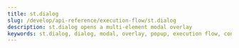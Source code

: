 ```yaml
---
title: st.dialog
slug: /develop/api-reference/execution-flow/st.dialog
description: st.dialog opens a multi-element modal overlay
keywords: st.dialog, dialog, modal, overlay, popup, execution flow, control flow, experimental_dialog, multi-element
---
```


<Autofunction function="streamlit.dialog" oldName="streamlit.experimental_dialog" />
